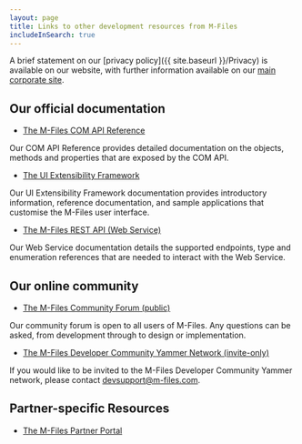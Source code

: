 ```yaml
---
layout: page
title: Links to other development resources from M-Files
includeInSearch: true
---
```


A brief statement on our [privacy policy]({{ site.baseurl }}/Privacy) is available on our website, with further information available on our [main corporate site](https://www.m-files.com/privacy-policy-statement).

## Our official documentation

* [The M-Files COM API Reference](https://www.m-files.com/api/documentation/latest/index.html)

Our COM API Reference provides detailed documentation on the objects, methods and properties that are exposed by the COM API.

* [The UI Extensibility Framework](https://www.m-files.com/UI_Extensibility_Framework/)

Our UI Extensibility Framework documentation provides introductory information, reference documentation, and sample applications that customise the M-Files user interface.

* [The M-Files REST API (Web Service)](http://www.m-files.com/mfws/)

Our Web Service documentation details the supported endpoints, type and enumeration references that are needed to interact with the Web Service.

## Our online community

* [The M-Files Community Forum (public)](http://community.m-files.com)

Our community forum is open to all users of M-Files.  Any questions can be asked, from development through to design or implementation.

* [The M-Files Developer Community Yammer Network (invite-only)](https://www.yammer.com/m-filesdevelopercommunity/)

<p class="note">If you would like to be invited to the M-Files Developer Community Yammer network, please contact <a href="mailto:devsupport@m-files.com">devsupport@m-files.com</a>.</p>

## Partner-specific Resources

* [The M-Files Partner Portal](https://partners.cloudvault.m-files.com/)